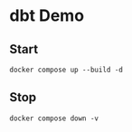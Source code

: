 # dbt Demo

## Start

```
docker compose up --build -d
```

## Stop

```
docker compose down -v
```
